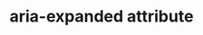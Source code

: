 ---
{
  "title": "aria-expanded attribute",
  "description": "Indicates whether the element, or another grouping element it controls, is currently expanded or collapsed.",
  "category": "aria",
  "keywords": [
    "aria-expanded attribute"
  ],
  "last_test_date": "2020-03-25",
  "test_results_url": "https://a11ysupport.io/tech/aria/aria-expanded_attribute",
  "test_url": "https://a11ysupport.io/tech/aria/aria-expanded_attribute",
  "stats": {
    "jaws": {
      "chrome": {
        "92": "a"
      },
      "edge": {
        "92": "a"
      },
      "ie": {
        "11": "a"
      },
      "firefox": {
        "74-82": "a"
      }
    },
    "narrator": {
      "edge": {
        "44-86": "a"
      }
    },
    "nvda": {
      "chrome": {
        "92": "a"
      },
      "edge": {
        "92": "a"
      },
      "firefox": {
        "74-82": "a"
      }
    },
    "talkback": {
      "and_chr": {
        "80-86": "a"
      }
    },
    "vo_ios": {
      "ios_saf": {
        "13.4-14.2": "a"
      }
    },
    "vo_macos": {
      "safari": {
        "13.1-15.1": "a"
      }
    },
    "orca": {
      "firefox": {
        "74-82": "a"
      }
    },
    "dragon_win": {
      "chrome": {
        "80-87": "a"
      }
    },
    "va_and": {
      "and_chr": {
        "80-87": "a"
      }
    },
    "vc_macos": {
      "safari": {
        "13.0.5-14.0.1": "a"
      }
    },
    "vc_ios": {
      "ios_saf": {
        "13.3.1-14.2": "a"
      }
    },
    "wsr": {
      "chrome": {
        "80-87": "a"
      }
    }
  },
  "links": {
    "ARIA spec for aria-expanded": "https://www.w3.org/TR/wai-aria-1.1/#aria-expanded"
  }
}
---